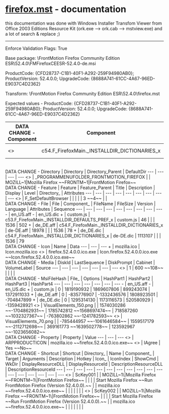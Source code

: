 [firefox.mst](firefox.mst) - documentation
===
this documentation was done with Windows Installer Transfom Viewer from Office 2003 Editions Resource Kit (ork.exe --> ork.cab --> mstview.exe) and a lot of search & replace ;)
***

Enforce Validation Flags: True

Base package: \FrontMotion Firefox Community Edition ESR\52.4.0\FMFirefoxCEESR-52.4.0-de.msi

ProductCode: {CFD28737-C1B1-40F1-A292-259F94980AB0}; ProductVersion: 52.4.0.0; UpgradeCode: {8688A741-61CC-4A67-96ED-E9037C4D2362}

Transform: \FrontMotion Firefox Community Edition ESR\52.4.0\firefox.mst

Expected values - ProductCode: {CFD28737-C1B1-40F1-A292-259F94980AB0}; ProductVersion: 52.4.0.0; UpgradeCode: {8688A741-61CC-4A67-96ED-E9037C4D2362}


DATA CHANGE - Component | Component | ComponentId | Directory_ | Attributes | Condition | KeyPath
--- | --- | --- | --- | --- | --- | ---
 <> | c54.F_FirefoxMain._INSTALLDIR_DICTIONARIES_x | | | | | de_DE.aff ~~en_US.aff~~
<br>
DATA CHANGE - Directory | Directory | Directory_Parent | DefaultDir
--- | --- | --- | ---
 <> | _PROGRAMMENUFOLDER_FRONTMOTION_FIREFOX | | MOZILL~1|Mozilla Firefox ~~FRONTM~1|FrontMotion Firefox~~
<br>
DATA CHANGE - Feature | Feature | Feature_Parent | Title | Description | Display | Level | Directory_ | Attributes
--- | --- | --- | --- | --- | --- | --- | --- | ---
 <> | F_SetDefaultBrowser | | | | | 3 ~~4~~ | | 
<br>
DATA CHANGE - File | File | Component_ | FileName | FileSize | Version | Language | Attributes | Sequence
--- | --- | --- | --- | --- | --- | --- | --- | ---
 - | en_US.aff
 - | en_US.dic
 + | custom.js | c53.F_FirefoxMain._INSTALLDIR_DEFAULTS_PREF_x | custom.js | 46 | | | 1536 | 502
 + | de_DE.aff | c54.F_FirefoxMain._INSTALLDIR_DICTIONARIES_x | de-DE.aff | 18978 | | | 1536 | 78
 + | de_DE.dic | c54.F_FirefoxMain._INSTALLDIR_DICTIONARIES_x | de-DE.dic | 1113107 | | | 1536 | 79
<br>
DATA CHANGE - Icon | Name | Data
--- | --- | ---
 + | mozilla.ico | Icon.mozilla.ico
 <> | firefox.52.4.0.0.ico.exe | Icon.firefox.52.4.0.0.ico.exe ~~Icon.firefox.52.4.0.0.ico.exe~~
<br>
DATA CHANGE - Media | DiskId | LastSequence | DiskPrompt | Cabinet | VolumeLabel | Source
--- | --- | --- | --- | --- | --- | ---
 <> | 1 | 600 ~~108~~ | | | | 
<br>
DATA CHANGE - MsiFileHash | File_ | Options | HashPart1 | HashPart2 | HashPart3 | HashPart4
--- | --- | --- | --- | --- | --- | ---
 - | en_US.aff
 - | en_US.dic
 + | custom.js | 0 | 1819190932 | 1869607806 | 899243074 | 1372911033
 + | de_DE.aff | 0 | -835776907 | -1332436576 | 1808923501 | -704847899
 + | de_DE.dic | 0 | 1295314130 | 1173116573 | 520580929 | -1359428921
 <> | VisualElements_150.png | | 1574030286 ~~-1704862931~~ | 1785742812 ~~1568697474~~ | 718587260 ~~1032327367~~ | -763802862 ~~-1241782593~~
 <> | VisualElements_70.png | | -785444957 ~~-1061646584~~ | 1559517179 ~~-2112712698~~ | 369161773 ~~1639502778~~ | 123592967 ~~-1023656082~~
<br>
DATA CHANGE - Property | Property | Value
--- | --- | --- 
 <> | ARPPRODUCTICON | mozilla.ico ~~firefox.52.4.0.0.ico.exe~~
 <> | IAgree | Yes ~~No~~
<br>
DATA CHANGE - Shortcut | Shortcut | Directory_ | Name | Component_ | Target | Arguments | Description | Hotkey | Icon_ | IconIndex | ShowCmd | WkDir | DisplayResourceDLL | DisplayResourceId | DescriptionResourceDLL | DescriptionResourceId
--- | --- | --- | --- | --- | --- | --- | --- | --- | --- | --- | --- | --- | --- | --- | --- | ---
 <> | ScKey001 | | MOZILL~1\|Mozilla Firefox ~~FRONTM~1\|FrontMotion Firefox~~ | | | | Start Mozilla Firefox ~~Run FrontMotion Firefox (Version 52.4.0.0).~~ | | mozilla.ico ~~firefox.52.4.0.0.ico.exe~~ | | | | | | | 
 <> | ScKey002 | | MOZILL~1\|Mozilla Firefox ~~FRONTM~1\|FrontMotion Firefox~~ | | | | Start Mozilla Firefox ~~Run FrontMotion Firefox (Version 52.4.0.0).~~ | | mozilla.ico ~~firefox.52.4.0.0.ico.exe~~ | | | | | | | 